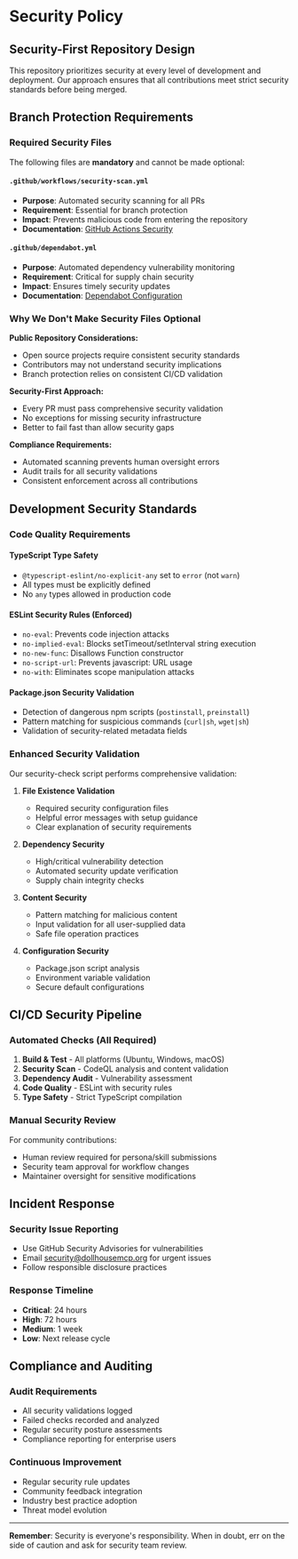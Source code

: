 # Security Policy

## Security-First Repository Design

This repository prioritizes security at every level of development and deployment. Our approach ensures that all contributions meet strict security standards before being merged.

## Branch Protection Requirements

### Required Security Files

The following files are **mandatory** and cannot be made optional:

#### `.github/workflows/security-scan.yml`
- **Purpose**: Automated security scanning for all PRs
- **Requirement**: Essential for branch protection
- **Impact**: Prevents malicious code from entering the repository
- **Documentation**: [GitHub Actions Security](https://docs.github.com/en/actions/security-guides)

#### `.github/dependabot.yml`
- **Purpose**: Automated dependency vulnerability monitoring
- **Requirement**: Critical for supply chain security
- **Impact**: Ensures timely security updates
- **Documentation**: [Dependabot Configuration](https://docs.github.com/en/code-security/dependabot)

### Why We Don't Make Security Files Optional

**Public Repository Considerations:**
- Open source projects require consistent security standards
- Contributors may not understand security implications
- Branch protection relies on consistent CI/CD validation

**Security-First Approach:**
- Every PR must pass comprehensive security validation
- No exceptions for missing security infrastructure
- Better to fail fast than allow security gaps

**Compliance Requirements:**
- Automated scanning prevents human oversight errors
- Audit trails for all security validations
- Consistent enforcement across all contributions

## Development Security Standards

### Code Quality Requirements

#### TypeScript Type Safety
- `@typescript-eslint/no-explicit-any` set to `error` (not `warn`)
- All types must be explicitly defined
- No `any` types allowed in production code

#### ESLint Security Rules (Enforced)
- `no-eval`: Prevents code injection attacks
- `no-implied-eval`: Blocks setTimeout/setInterval string execution
- `no-new-func`: Disallows Function constructor
- `no-script-url`: Prevents javascript: URL usage
- `no-with`: Eliminates scope manipulation attacks

#### Package.json Security Validation
- Detection of dangerous npm scripts (`postinstall`, `preinstall`)
- Pattern matching for suspicious commands (`curl|sh`, `wget|sh`)
- Validation of security-related metadata fields

### Enhanced Security Validation

Our security-check script performs comprehensive validation:

1. **File Existence Validation**
   - Required security configuration files
   - Helpful error messages with setup guidance
   - Clear explanation of security requirements

2. **Dependency Security**
   - High/critical vulnerability detection
   - Automated security update verification
   - Supply chain integrity checks

3. **Content Security**
   - Pattern matching for malicious content
   - Input validation for all user-supplied data
   - Safe file operation practices

4. **Configuration Security**
   - Package.json script analysis
   - Environment variable validation
   - Secure default configurations

## CI/CD Security Pipeline

### Automated Checks (All Required)

1. **Build & Test** - All platforms (Ubuntu, Windows, macOS)
2. **Security Scan** - CodeQL analysis and content validation
3. **Dependency Audit** - Vulnerability assessment
4. **Code Quality** - ESLint with security rules
5. **Type Safety** - Strict TypeScript compilation

### Manual Security Review

For community contributions:
- Human review required for persona/skill submissions
- Security team approval for workflow changes
- Maintainer oversight for sensitive modifications

## Incident Response

### Security Issue Reporting
- Use GitHub Security Advisories for vulnerabilities
- Email security@dollhousemcp.org for urgent issues
- Follow responsible disclosure practices

### Response Timeline
- **Critical**: 24 hours
- **High**: 72 hours  
- **Medium**: 1 week
- **Low**: Next release cycle

## Compliance and Auditing

### Audit Requirements
- All security validations logged
- Failed checks recorded and analyzed
- Regular security posture assessments
- Compliance reporting for enterprise users

### Continuous Improvement
- Regular security rule updates
- Community feedback integration
- Industry best practice adoption
- Threat model evolution

---

**Remember**: Security is everyone's responsibility. When in doubt, err on the side of caution and ask for security team review.